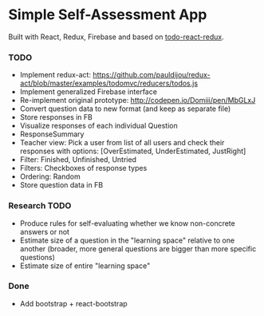 # Simple Self-Assessment App
Built with React, Redux, Firebase and based on [todo-react-redux](https://github.com/r-park/todo-react-redux).


### TODO
* Implement redux-act: https://github.com/pauldijou/redux-act/blob/master/examples/todomvc/reducers/todos.js
* Implement generalized Firebase interface
* Re-implement original prototype: http://codepen.io/Domiii/pen/MbGLxJ
* Convert question data to new format (and keep as separate file)
* Store responses in FB
* Visualize responses of each individual Question
* ResponseSummary
* Teacher view: Pick a user from list of all users and check their responses with options: [OverEstimated, UnderEstimated, JustRight]
* Filter: Finished, Unfinished, Untried
* Filters: Checkboxes of response types
* Ordering: Random
* Store question data in FB

### Research TODO
* Produce rules for self-evaluating whether we know non-concrete answers or not
* Estimate size of a question in the "learning space" relative to one another (broader, more general questions are bigger than more specific questions)
* Estimate size of entire "learning space"


### Done
* Add bootstrap + react-bootstrap
